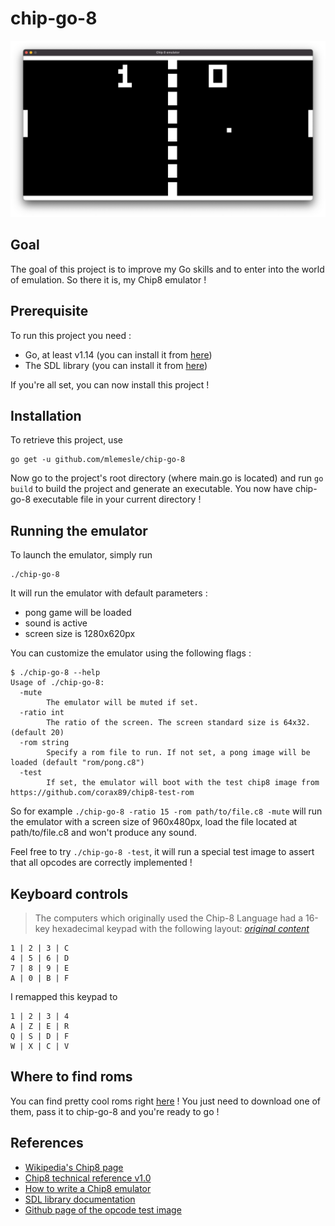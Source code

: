 # chip-go-8

![Pong game](https://github.com/mlemesle/chip-go-8/blob/master/pong.png "Pong game")

## Goal

The goal of this project is to improve my Go skills and to enter into the world of emulation.
So there it is, my Chip8 emulator !

## Prerequisite

To run this project you need :
* Go, at least v1.14 (you can install it from [here](https://golang.org/doc/install "Golang install page"))
* The SDL library (you can install it from [here](https://wiki.libsdl.org/Installation "SDL install page"))

If you're all set, you can now install this project !

## Installation

To retrieve this project, use

```
go get -u github.com/mlemesle/chip-go-8
```

Now go to the project's root directory (where main.go is located) and run `go build` to build the project and generate an executable. You now have chip-go-8 executable file in your current directory !

## Running the emulator

To launch the emulator, simply run 

```
./chip-go-8
```

It will run the emulator with default parameters :
* pong game will be loaded
* sound is active
* screen size is 1280x620px

You can customize the emulator using the following flags :

```
$ ./chip-go-8 --help
Usage of ./chip-go-8:
  -mute
    	The emulator will be muted if set.
  -ratio int
    	The ratio of the screen. The screen standard size is 64x32. (default 20)
  -rom string
    	Specify a rom file to run. If not set, a pong image will be loaded (default "rom/pong.c8")
  -test
    	If set, the emulator will boot with the test chip8 image from https://github.com/corax89/chip8-test-rom
```

So for example `./chip-go-8 -ratio 15 -rom path/to/file.c8 -mute` will run the emulator with a screen size of 960x480px, load the file located at path/to/file.c8 and won't produce any sound.

Feel free to try `./chip-go-8 -test`, it will run a special test image to assert that all opcodes are correctly implemented !

## Keyboard controls

> The computers which originally used the Chip-8 Language had a 16-key hexadecimal keypad with the following layout: *[original content](http://devernay.free.fr/hacks/chip8/C8TECH10.HTM#keyboard)*

```
1 | 2 | 3 | C 
4 | 5 | 6 | D 
7 | 8 | 9 | E 
A | 0 | B | F 
```

I remapped this keypad to 

```
1 | 2 | 3 | 4
A | Z | E | R 
Q | S | D | F 
W | X | C | V 
```

## Where to find roms

You can find pretty cool roms right [here](https://github.com/dmatlack/chip8) ! You just need to download one of them, pass it to chip-go-8 and you're ready to go !

## References

* [Wikipedia's Chip8 page](https://en.wikipedia.org/wiki/CHIP-8)
* [Chip8 technical reference v1.0](http://devernay.free.fr/hacks/chip8/C8TECH10.HTM)
* [How to write a Chip8 emulator](http://www.multigesture.net/articles/how-to-write-an-emulator-chip-8-interpreter/)
* [SDL library documentation](https://wiki.libsdl.org/APIByCategory)
* [Github page of the opcode test image](https://github.com/corax89/chip8-test-rom)